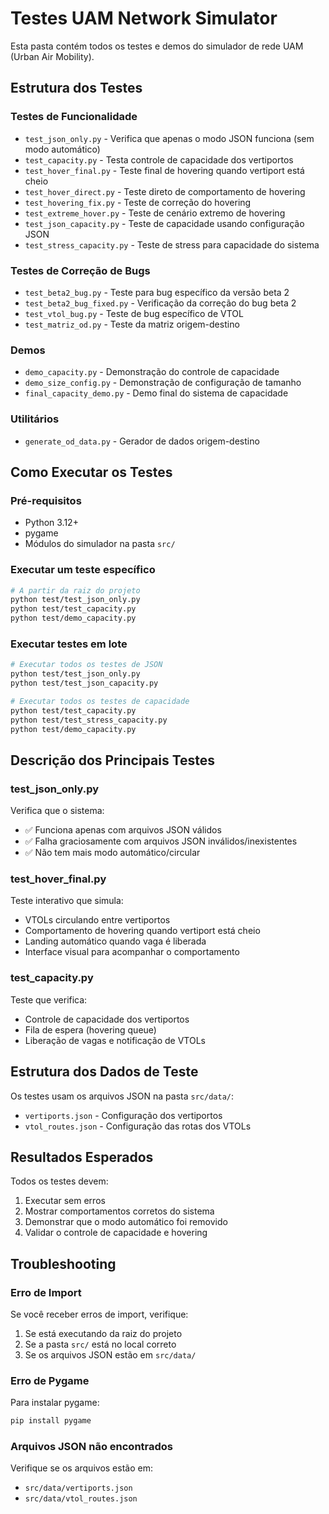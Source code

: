 # Testes UAM Network Simulator

Esta pasta contém todos os testes e demos do simulador de rede UAM (Urban Air Mobility).

## Estrutura dos Testes

### Testes de Funcionalidade
- `test_json_only.py` - Verifica que apenas o modo JSON funciona (sem modo automático)
- `test_capacity.py` - Testa controle de capacidade dos vertiportos
- `test_hover_final.py` - Teste final de hovering quando vertiport está cheio
- `test_hover_direct.py` - Teste direto de comportamento de hovering
- `test_hovering_fix.py` - Teste de correção do hovering
- `test_extreme_hover.py` - Teste de cenário extremo de hovering
- `test_json_capacity.py` - Teste de capacidade usando configuração JSON
- `test_stress_capacity.py` - Teste de stress para capacidade do sistema

### Testes de Correção de Bugs
- `test_beta2_bug.py` - Teste para bug específico da versão beta 2
- `test_beta2_bug_fixed.py` - Verificação da correção do bug beta 2
- `test_vtol_bug.py` - Teste de bug específico de VTOL
- `test_matriz_od.py` - Teste da matriz origem-destino

### Demos
- `demo_capacity.py` - Demonstração do controle de capacidade
- `demo_size_config.py` - Demonstração de configuração de tamanho
- `final_capacity_demo.py` - Demo final do sistema de capacidade

### Utilitários
- `generate_od_data.py` - Gerador de dados origem-destino

## Como Executar os Testes

### Pré-requisitos
- Python 3.12+
- pygame
- Módulos do simulador na pasta `src/`

### Executar um teste específico
```bash
# A partir da raiz do projeto
python test/test_json_only.py
python test/test_capacity.py
python test/demo_capacity.py
```

### Executar testes em lote
```bash
# Executar todos os testes de JSON
python test/test_json_only.py
python test/test_json_capacity.py

# Executar todos os testes de capacidade
python test/test_capacity.py
python test/test_stress_capacity.py
python test/demo_capacity.py
```

## Descrição dos Principais Testes

### test_json_only.py
Verifica que o sistema:
- ✅ Funciona apenas com arquivos JSON válidos
- ✅ Falha graciosamente com arquivos JSON inválidos/inexistentes  
- ✅ Não tem mais modo automático/circular

### test_hover_final.py
Teste interativo que simula:
- VTOLs circulando entre vertiportos
- Comportamento de hovering quando vertiport está cheio
- Landing automático quando vaga é liberada
- Interface visual para acompanhar o comportamento

### test_capacity.py
Teste que verifica:
- Controle de capacidade dos vertiportos
- Fila de espera (hovering queue)
- Liberação de vagas e notificação de VTOLs

## Estrutura dos Dados de Teste

Os testes usam os arquivos JSON na pasta `src/data/`:
- `vertiports.json` - Configuração dos vertiportos
- `vtol_routes.json` - Configuração das rotas dos VTOLs

## Resultados Esperados

Todos os testes devem:
1. Executar sem erros
2. Mostrar comportamentos corretos do sistema
3. Demonstrar que o modo automático foi removido
4. Validar o controle de capacidade e hovering

## Troubleshooting

### Erro de Import
Se você receber erros de import, verifique:
1. Se está executando da raiz do projeto
2. Se a pasta `src/` está no local correto
3. Se os arquivos JSON estão em `src/data/`

### Erro de Pygame
Para instalar pygame:
```bash
pip install pygame
```

### Arquivos JSON não encontrados
Verifique se os arquivos estão em:
- `src/data/vertiports.json`
- `src/data/vtol_routes.json`
